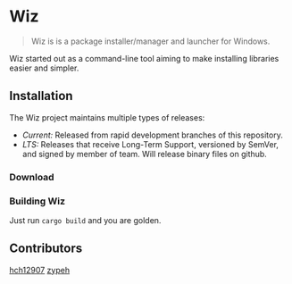 # Wiz
> Wiz is is a package installer/manager and launcher for Windows.

Wiz started out as a command-line tool aiming to make installing libraries easier and simpler.

## Installation
The Wiz project maintains multiple types of releases:
 * *Current:* Released from rapid development branches of this repository.
 * *LTS:* Releases that receive Long-Term Support, versioned by SemVer, and signed by member of team. Will release binary files on github.

### Download
<!-- Binaries, installer and source tarballs are available at <GITHUB_RELEASES>
Binaries: <snip>
Installer: <snip>
Source: <snip> -->

### Building Wiz
Just run `cargo build` and you are golden.

## Contributors
[hch12907](https://github.com/hch12907)
[zypeh](https://github.com/zypeh)
